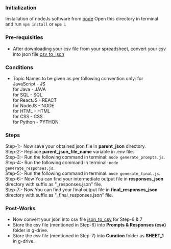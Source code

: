 ### Initialization
Installation of nodeJs software from [node](https://nodejs.org/en/download)
Open this directory in terminal and run `npm install` or `npm i`

### Pre-requisities
- After downloading your csv file from your spreadsheet, convert your csv into json file [csv_to_json](https://data.page/csv/json)

### Conditions
- Topic Names to be given as per following convention only:
for JavaScript - JS  
for Java       - JAVA  
for SQL        - SQL  
for ReactJS    - REACT  
for NodeJS     - NODE  
for HTML       - HTML  
for CSS        - CSS  
for Python     - PYTHON  

### Steps
Step-1:- Now save your obtained json file in **parent_json** directory.  
Step-2:- Replace **parent_json_file_name** variable in .env file.  
Step-3:- Run the following command in terminal: ` node generate_prompts.js `.  
Step-4:- Run the following command in terminal: ` node generate_responses.js `.  
Step-5:- Run the following command in terminal: ` node generate_final.js `.  
Step-6:- Now You can find your intermediate output file in **responses_json** directory with suffix as "_responses.json" file.  
Step-7:- Now You can find your final output file in **final_responses_json** directory with suffix as "_final_responses.json" file.  

### Post-Works
- Now convert your json into csv file [json_to_csv](https://data.page/json/csv) for Step-6 & 7
- Store the csv file (mentioned in Step-6) into **Prompts & Responses (csv)** folder in g-drive.
- Store the csv file (mentioned in Step-7) into **Curation** folder as **SHEET_1** in g-drive.
